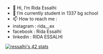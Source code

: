 - 👋 Hi, I’m Rida Essalhi
- 🌱 I’m currently student in 1337 bg school
- 📫 How to reach me :
- instagram : rida__ex
- facebook : Rida Essalhi
- linkedin : RIDA ESSALHI

[![ressalhi's 42 stats](https://badge.mediaplus.ma/binary/ressalhi)](https://github.com/oakoudad/badge42)
